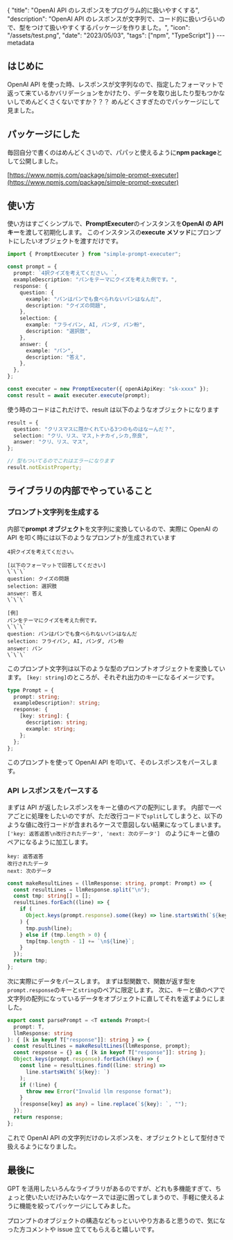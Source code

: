 {
"title": "OpenAI API のレスポンスをプログラム的に扱いやすくする",
"description": "OpenAI API のレスポンスが文字列で、コード的に扱いづらいので、型をつけて扱いやすくするパッケージを作りました。",
"icon": "/assets/test.png",
"date": "2023/05/03",
"tags": ["npm", "TypeScript"]
}
---metadata

## はじめに

OpenAI API を使った時、レスポンスが文字列なので、指定したフォーマットで返って来ているかバリデーションをかけたり、データを取り出したり型もつかないしでめんどくさくないですか？？？
めんどくさすぎたのでパッケージにして見ました。

## パッケージにした

毎回自分で書くのはめんどくさいので、パパッと使えるように**npm package**として公開しました。

[https://www.npmjs.com/package/simple-prompt-executer](https://www.npmjs.com/package/simple-prompt-executer)

## 使い方

使い方はすごくシンプルで、**PromptExecuter**のインスタンスを**OpenAI の API キー**を渡して初期化します。
このインスタンスの**execute メソッド**にプロンプトにしたいオブジェクトを渡すだけです。

```typescript
import { PromptExecuter } from "simple-prompt-executer";

const prompt = {
  prompt: `4択クイズを考えてください。`,
  exampleDescription: "パンをテーマにクイズを考えた例です。",
  response: {
    question: {
      example: "パンはパンでも食べられないパンはなんだ",
      description: "クイズの問題",
    },
    selection: {
      example: "フライパン, AI, パンダ, パン粉",
      description: "選択肢",
    },
    answer: {
      example: "パン",
      description: "答え",
    },
  },
};

const executer = new PromptExecuter({ openAiApiKey: "sk-xxxx" });
const result = await executer.execute(prompt);
```

使う時のコードはこれだけで、result は以下のようなオブジェクトになります

```typescript
result = {
  question: "クリスマスに隠かくれている3つのものはなーんだ？",
  selection: "クリ、リス、マス,トナカイ,シカ,奈良",
  answer: "クリ、リス、マス",
};

// 型もついてるのでこれはエラーになります
result.notExistProperty;
```

## ライブラリの内部でやっていること

### プロンプト文字列を生成する

内部で**prompt オブジェクト**を文字列に変換しているので、実際に OpenAI の API を叩く時には以下のようなプロンプトが生成されています

```
4択クイズを考えてください。

[以下のフォーマットで回答してください]
\`\`\`
question: クイズの問題
selection: 選択肢
answer: 答え
\`\`\`

[例]
パンをテーマにクイズを考えた例です。
\`\`\`
question: パンはパンでも食べられないパンはなんだ
selection: フライパン, AI, パンダ, パン粉
answer: パン
\`\`\`
```

このプロンプト文字列は以下のような型のプロンプトオブジェクトを変換しています。
`[key: string]`のところが、それぞれ出力のキーになるイメージです。

```typescript
type Prompt = {
  prompt: string;
  exampleDescription?: string;
  response: {
    [key: string]: {
      description: string;
      example: string;
    };
  };
};
```

このプロンプトを使って OpenAI API を叩いて、そのレスポンスをパースします。

### API レスポンスをパースする

まずは API が返したレスポンスをキーと値のペアの配列にします。
内部で一ペアごとに処理をしたいのですが、ただ改行コードで`split`してしまうと、以下のような値に改行コードが含まれるケースで意図しない結果になってしまいます。`['key: 返答返答\n改行されたデータ', 'next: 次のデータ']　`のようにキーと値のペアになるように加工します。

```
key: 返答返答
改行されたデータ
next: 次のデータ
```

```typescript
const makeResultLines = (llmResponse: string, prompt: Prompt) => {
  const resultLines = llmResponse.split("\n");
  const tmp: string[] = [];
  resultLines.forEach((line) => {
    if (
      Object.keys(prompt.response).some((key) => line.startsWith(`${key}: `))
    ) {
      tmp.push(line);
    } else if (tmp.length > 0) {
      tmp[tmp.length - 1] += `\n${line}`;
    }
  });
  return tmp;
};
```

次に実際にデータをパースします。
まずは型関数で、関数が返す型を`prompt.response`のキーと`string`のペアに限定します。
次に、キーと値のペアで文字列の配列になっているデータをオブジェクトに直してそれを返すようにしました。

```typescript
export const parsePrompt = <T extends Prompt>(
  prompt: T,
  llmResponse: string
): { [k in keyof T["response"]]: string } => {
  const resultLines = makeResultLines(llmResponse, prompt);
  const response = {} as { [k in keyof T["response"]]: string };
  Object.keys(prompt.response).forEach((key) => {
    const line = resultLines.find((line: string) =>
      line.startsWith(`${key}: `)
    );
    if (!line) {
      throw new Error("Invalid llm response format");
    }
    (response[key] as any) = line.replace(`${key}: `, "");
  });
  return response;
};
```

これで OpenAI API の文字列だけのレスポンスを、オブジェクトとして型付きで扱えるようになりました。

## 最後に

GPT を活用したいろんなライブラリがあるのですが、どれも多機能すぎて、ちょっと使いたいだけみたいなケースでは逆に困ってしまうので、手軽に使えるように機能を絞ってパッケージにしてみました。

プロンプトのオブジェクトの構造などもっといいやり方あると思うので、気になった方コメントや issue 立ててもらえると嬉しいです。
